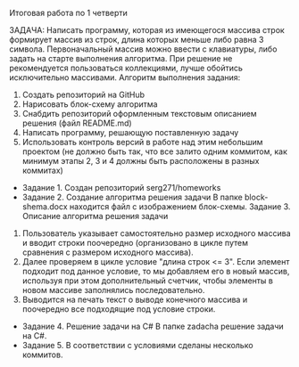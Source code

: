Итоговая работа по 1 четверти

ЗАДАЧА:
Написать программу, которая из имеющегося массива строк формирует массив из строк, длина которых меньше либо равна 3 символа. Первоначальный массив можно ввести с клавиатуры, либо задать на старте выполнения алгоритма. При решение не рекомендуется пользоваться коллекциями, лучше обойтись исключительно массивами.
Алгоритм выполнения задания:
1.	Создать репозиторий на GitHub
2.	Нарисовать блок-схему алгоритма
3.	Снабдить репозиторий оформленным текстовым описанием решения (файл README.md)
4.	Написать программу, решающую поставленную задачу
5.	Использовать контроль версий в работе над этим небольшим проектом (не должно быть так, что все залито одним коммитом, как минимум этапы 2, 3 и 4 должны быть расположены в разных коммитах)


* Задание 1. Создан репозиторий serg271/homeworks
* Задание 2. Создание алгоритма решения задачи
В папке block-shema.docx находится файл с изображением блок-схемы.
Задание 3. Описание алгоритма решения задачи
1.	Пользователь указывает  самостоятельно размер исходного массива и вводит строки поочередно (организовано в цикле путем сравнения с размером исходного массива).
2.	Далее проверяем в цикле условие "длина строк <= 3". Если элемент подходит под данное условие, то мы добавляем его в новый массив, используя при этом дополнительный счетчик, чтобы элементы в новом массиве заполнялись последовательно.
3.	Выводится на печать текст о выводе конечного массива и поочередно все подходящие под условие строки. 
* Задание 4. Решение задачи на C#
В папке zadacha решение задачи на C#.
* Задание 5. В соответствии с условиями сделаны несколько коммитов.
